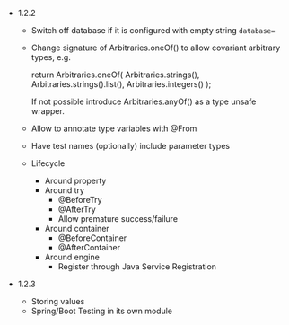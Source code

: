 - 1.2.2

  - Switch off database if it is configured with empty string
    `database=`

  - Change signature of Arbitraries.oneOf() to allow covariant arbitrary types, e.g.
  
    return Arbitraries.oneOf(
			Arbitraries.strings(),
			Arbitraries.strings().list(),
			Arbitraries.integers()
		);
		
	If not possible introduce Arbitraries.anyOf() as a type unsafe wrapper.

  - Allow to annotate type variables with @From

  - Have test names (optionally) include parameter types
  
  - Lifecycle
    - Around property
    - Around try
      - @BeforeTry
      - @AfterTry      
      - Allow premature success/failure
    - Around container
      - @BeforeContainer
      - @AfterContainer
    - Around engine
      - Register through Java Service Registration
  
- 1.2.3

  - Storing values
  - Spring/Boot Testing in its own module
 

